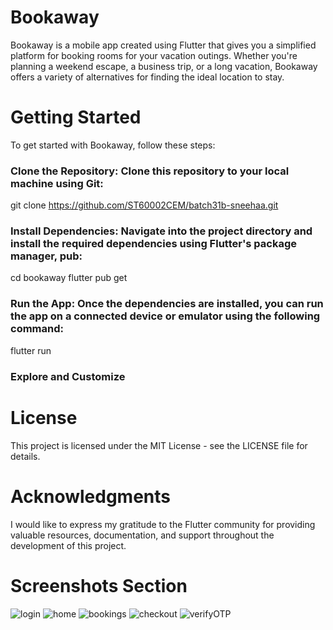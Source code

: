 # Bookaway
Bookaway is a mobile app created using Flutter that gives you a simplified platform for booking rooms for your vacation outings.  Whether you're planning a weekend escape, a business trip, or a long vacation, Bookaway offers a variety of alternatives for finding the ideal location to stay.

# Getting Started

To get started with Bookaway, follow these steps:

### Clone the Repository: Clone this repository to your local machine using Git:
git clone https://github.com/ST60002CEM/batch31b-sneehaa.git 

### Install Dependencies: Navigate into the project directory and install the required dependencies using Flutter's package manager, pub:
cd bookaway
flutter pub get

### Run the App: Once the dependencies are installed, you can run the app on a connected device or emulator using the following command:
flutter run

### Explore and Customize

# License
This project is licensed under the MIT License - see the LICENSE file for details.

# Acknowledgments
I would like to express my gratitude to the Flutter community for providing valuable resources, documentation, and support throughout the development of this project.

# Screenshots Section
![login](https://github.com/ST60002CEM/batch31b-sneehaa/assets/94774019/6dfe28b4-9281-4c1f-a98e-f1457434d4b8)
![home](https://github.com/ST60002CEM/batch31b-sneehaa/assets/94774019/42d43b63-5434-4bc9-ba72-c312a3cf1953)
![bookings](https://github.com/ST60002CEM/batch31b-sneehaa/assets/94774019/405150b7-ddd5-44aa-9090-d22f671be642)
![checkout](https://github.com/ST60002CEM/batch31b-sneehaa/assets/94774019/59ea79b4-55f9-41d1-9877-728f22f21259)
![verifyOTP](https://github.com/ST60002CEM/batch31b-sneehaa/assets/94774019/67d2af87-8a7f-44d6-90be-624ef2368957)
